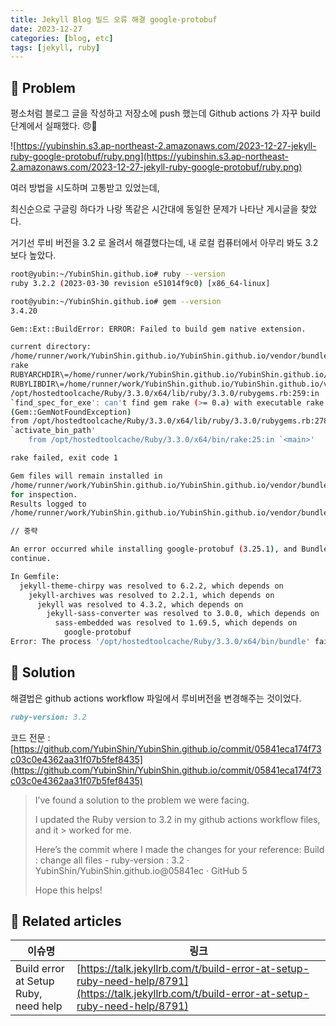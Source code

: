 ```yaml
---
title: Jekyll Blog 빌드 오류 해결 google-protobuf
date: 2023-12-27
categories: [blog, etc]
tags: [jekyll, ruby]
---
```


## 🤔 Problem

평소처럼 블로그 글을 작성하고 저장소에 push 했는데 Github actions 가 자꾸 build 단계에서 실패했다. 😠💢 

![https://yubinshin.s3.ap-northeast-2.amazonaws.com/2023-12-27-jekyll-ruby-google-protobuf/ruby.png](https://yubinshin.s3.ap-northeast-2.amazonaws.com/2023-12-27-jekyll-ruby-google-protobuf/ruby.png)


여러 방법을 시도하며 고통받고 있었는데,

최신순으로 구글링 하다가 나랑 똑같은 시간대에 동일한 문제가 나타난 게시글을 찾았다.

거기선 루비 버전을 3.2 로 올려서 해결했다는데, 내 로컬 컴퓨터에서 아무리 봐도 3.2 보다 높았다.

```sh
root@yubin:~/YubinShin.github.io# ruby --version
ruby 3.2.2 (2023-03-30 revision e51014f9c0) [x86_64-linux]

root@yubin:~/YubinShin.github.io# gem --version
3.4.20
```

```sh
Gem::Ext::BuildError: ERROR: Failed to build gem native extension.

current directory:
/home/runner/work/YubinShin.github.io/YubinShin.github.io/vendor/bundle/ruby/3.3.0/gems/google-protobuf-3.25.1/ext/google/protobuf_c
rake
RUBYARCHDIR\=/home/runner/work/YubinShin.github.io/YubinShin.github.io/vendor/bundle/ruby/3.3.0/extensions/x86_64-linux/3.3.0/google-protobuf-3.25.1
RUBYLIBDIR\=/home/runner/work/YubinShin.github.io/YubinShin.github.io/vendor/bundle/ruby/3.3.0/extensions/x86_64-linux/3.3.0/google-protobuf-3.25.1
/opt/hostedtoolcache/Ruby/3.3.0/x64/lib/ruby/3.3.0/rubygems.rb:259:in
`find_spec_for_exe': can't find gem rake (>= 0.a) with executable rake
(Gem::GemNotFoundException)
from /opt/hostedtoolcache/Ruby/3.3.0/x64/lib/ruby/3.3.0/rubygems.rb:278:in
`activate_bin_path'
	from /opt/hostedtoolcache/Ruby/3.3.0/x64/bin/rake:25:in `<main>'

rake failed, exit code 1

Gem files will remain installed in
/home/runner/work/YubinShin.github.io/YubinShin.github.io/vendor/bundle/ruby/3.3.0/gems/google-protobuf-3.25.1
for inspection.
Results logged to
/home/runner/work/YubinShin.github.io/YubinShin.github.io/vendor/bundle/ruby/3.3.0/extensions/x86_64-linux/3.3.0/google-protobuf-3.25.1/gem_make.out

// 중략 

An error occurred while installing google-protobuf (3.25.1), and Bundler cannot
continue.

In Gemfile:
  jekyll-theme-chirpy was resolved to 6.2.2, which depends on
    jekyll-archives was resolved to 2.2.1, which depends on
      jekyll was resolved to 4.3.2, which depends on
        jekyll-sass-converter was resolved to 3.0.0, which depends on
          sass-embedded was resolved to 1.69.5, which depends on
            google-protobuf
Error: The process '/opt/hostedtoolcache/Ruby/3.3.0/x64/bin/bundle' failed with exit code 5

```

## 🌱 Solution

해결법은 github actions workflow 파일에서 루비버전을 변경해주는 것이었다.

```md
ruby-version: 3.2
``` 

코드 전문 : [https://github.com/YubinShin/YubinShin.github.io/commit/05841eca174f73c03c0e4362aa31f07b5fef8435](https://github.com/YubinShin/YubinShin.github.io/commit/05841eca174f73c03c0e4362aa31f07b5fef8435)

> I’ve found a solution to the problem we were facing.
> 
> I updated the Ruby version to 3.2 in my github actions workflow files, and it > worked for me.
> 
> Here’s the commit where I made the changes for your reference: Build : change all files - ruby-version : 3.2 · YubinShin/YubinShin.github.io@05841ec · GitHub 5
> 
> Hope this helps!

## 📎 Related articles

| 이슈명                               | 링크                                                                                                                                         |
| ------------------------------------ | -------------------------------------------------------------------------------------------------------------------------------------------- |
| Build error at Setup Ruby, need help | [https://talk.jekyllrb.com/t/build-error-at-setup-ruby-need-help/8791](https://talk.jekyllrb.com/t/build-error-at-setup-ruby-need-help/8791) |